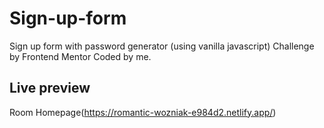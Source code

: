 # Sign-up-form
Sign up form with password generator (using vanilla javascript)
Challenge by Frontend Mentor Coded by me.



## Live preview

Room Homepage(https://romantic-wozniak-e984d2.netlify.app/)


